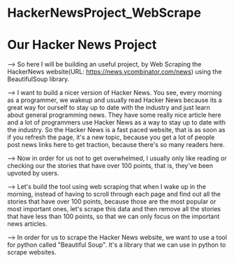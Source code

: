 # HackerNewsProject_WebScrape

# Our Hacker News Project

--> So here I will be building an useful project, by Web Scraping the HackerNews website(URL: https://news.ycombinator.com/news) using the BeautifulSoup library.

--> I want to build a nicer version of Hacker News. You see, every morning as a programmer, we wakeup and usually read Hacker News because
    its a great way for ourself to stay up to date with the industry and just learn about general programming news. They have some really 
    nice article here and a lot of programmers use Hacker News as a way to stay up to date with the industry. So the Hacker News is a fast
    paced website, that is as soon as if you refresh the page, it's a new topic, because you get  a lot of people post news links here to
    get traction, because there's so many readers here.

--> Now in order for us not to get overwhelmed, I usually only like reading or checking our the stories that have over 100 points, that is,
    they've been upvoted by users.

--> Let's build the tool using web scraping that when I wake up in the morning, instead of having to scroll through each page and find out all the
    stories that have over 100 points, because those are the most popular or most important ones, let's scrape this data and then remove all
    the stories that have less than 100 points, so that we can only focus on the important news articles.   

--> In order for us to scrape the Hacker News website, we want to use a tool for python called "Beautiful Soup". It's a library that we
    can use in python to scrape websites.
 
